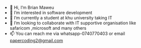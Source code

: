 - 👋 Hi, I’m Brian Maweu
- 👀 I’m interested in software development 
- 🌱 I’m currently a student at khu             university taking IT
- 💞️ I’m looking to collaborate with IT        supportive organisation like safaricom      ,microsoft and many others 
- 📫 You can reach me via whatsapp-0740770403 or email papercoding2@gmail.com

<!---
Papercode2/Papercode2 is a ✨ special ✨ repository because its `README.md` (this file) appears on your GitHub profile.
You can click the Preview link to take a look at your changes.
--->

